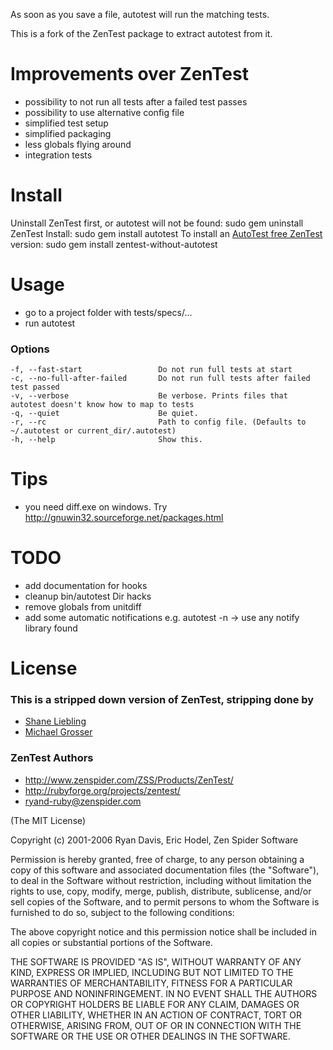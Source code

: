 As soon as you save a file, autotest will run the matching tests.

This is a fork of the ZenTest package to extract autotest from it.

Improvements over ZenTest
=========================
 - possibility to not run all tests after a failed test passes
 - possibility to use alternative config file
 - simplified test setup
 - simplified packaging
 - less globals flying around
 - integration tests

Install
=======
Uninstall ZenTest first, or autotest will not be found:
    sudo gem uninstall ZenTest
Install:
    sudo gem install autotest
To install an [AutoTest free ZenTest](http://github.com/grosser/zentest) version:
    sudo gem install zentest-without-autotest

Usage
=====
 - go to a project folder with tests/specs/...
 - run autotest

### Options
    -f, --fast-start                 Do not run full tests at start
    -c, --no-full-after-failed       Do not run full tests after failed test passed
    -v, --verbose                    Be verbose. Prints files that autotest doesn't know how to map to tests
    -q, --quiet                      Be quiet.
    -r, --rc                         Path to config file. (Defaults to ~/.autotest or current_dir/.autotest)
    -h, --help                       Show this.


Tips
====
 - you need diff.exe on windows. Try http://gnuwin32.sourceforge.net/packages.html

TODO
====
 - add documentation for hooks
 - cleanup bin/autotest Dir hacks
 - remove globals from unitdiff
 - add some automatic notifications e.g. autotest -n -> use any notify library found


License
=======

### This is a stripped down version of ZenTest, stripping done by
 - [Shane Liebling](http://github.com/shanel)
 - [Michael Grosser](http://pragmatig.wordpress.com)

### ZenTest Authors
 - http://www.zenspider.com/ZSS/Products/ZenTest/
 - http://rubyforge.org/projects/zentest/
 - ryand-ruby@zenspider.com


(The MIT License)

Copyright (c) 2001-2006 Ryan Davis, Eric Hodel, Zen Spider Software

Permission is hereby granted, free of charge, to any person obtaining
a copy of this software and associated documentation files (the
"Software"), to deal in the Software without restriction, including
without limitation the rights to use, copy, modify, merge, publish,
distribute, sublicense, and/or sell copies of the Software, and to
permit persons to whom the Software is furnished to do so, subject to
the following conditions:

The above copyright notice and this permission notice shall be
included in all copies or substantial portions of the Software.

THE SOFTWARE IS PROVIDED "AS IS", WITHOUT WARRANTY OF ANY KIND,
EXPRESS OR IMPLIED, INCLUDING BUT NOT LIMITED TO THE WARRANTIES OF
MERCHANTABILITY, FITNESS FOR A PARTICULAR PURPOSE AND NONINFRINGEMENT.
IN NO EVENT SHALL THE AUTHORS OR COPYRIGHT HOLDERS BE LIABLE FOR ANY
CLAIM, DAMAGES OR OTHER LIABILITY, WHETHER IN AN ACTION OF CONTRACT,
TORT OR OTHERWISE, ARISING FROM, OUT OF OR IN CONNECTION WITH THE
SOFTWARE OR THE USE OR OTHER DEALINGS IN THE SOFTWARE.